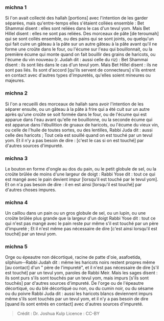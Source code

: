 
### michna 1
Si l'on avait collecté des hallah [portions] avec l'intention de les garder séparées, mais qu'entre-temps elles s'étaient collées ensemble : Bet Shammai disent : elles sont reliées dans le cas d'un tevul yom. Mais Bet Hillel disent : elles ne sont pas reliées. Des morceaux de pâte [de teroumah] qui se sont collés ensemble, ou des pains qui se sont joints, ou quelqu'un qui fait cuire un gâteau à la pâte sur un autre gâteau à la pâte avant qu'il ne forme une croûte dans le four, ou l'écume sur l'eau qui bouillonnait, ou la première écume qui monte quand on fait bouillir des grains de haricots, ou l'écume du vin nouveau (r. Judah dit : aussi celle du riz) : Bet Shammai disent : ils sont liés dans le cas d'un tevul yom. Mais Bet Hillel disent : ils ne sont pas liés. Ils sont d'accord [qu'ils servent de connecteurs] s'ils entrent en contact avec d'autres types d'impuretés, qu'elles soient mineures ou majeures.

### michna 2
Si l'on a recueilli des morceaux de hallah sans avoir l'intention de les séparer ensuite, ou un gâteau à la pâte à frire qui a été cuit sur un autre après qu'une croûte se soit formée dans le four, ou de l'écume qui est apparue dans l'eau avant qu'elle ne bouillonne, ou la seconde écume qui est apparue dans l'ébullition de gruaux de haricots, ou l'écume du vieux vin, ou celle de l'huile de toutes sortes, ou des lentilles, Rabbi Juda dit : aussi celle des haricots ; Tout cela est souillé quand on est touché par un tevul yom. Et il n'y a pas besoin de dire : [c'est le cas si on est touché] par d'autres sources d'impureté.

### michna 3
Le bouton en forme d'ongle au dos du pain, ou le petit globule de sel, ou la croûte brûlée de moins d'une largeur de doigt : Rabbi Yose dit : tout ce qui est mangé avec le pain devient impur [lorsqu'il est touché par le tevul yom]. Et on n'a pas besoin de dire : il en est ainsi [lorsqu'il est touché] par d'autres choses impures.

### michna 4
Un caillou dans un pain ou un gros globule de sel, ou un lupin, ou une croûte brûlée plus grande que la largeur d'un doigt Rabbi Yose dit : tout ce qui n'est pas mangé avec le pain reste pur même s'il est touché par un père d'impureté ; Et il n'est même pas nécessaire de dire [c'est ainsi lorsqu'il est touché] par un tevul yom.

### michna 5
Orge ou épeautre non décortiqué, racine de patte d'oie, asafoetida, silphium--Rabbi Judah dit : même les haricots noirs restent propres même [au contact] d'un " père de l'impureté", et il n'est pas nécessaire de dire [s'il est touché] par un tevul yom, paroles de Rabbi Meir. Mais les sages disent : ils sont purs s'ils sont touchés par un tevul yom, mais impurs [s'ils sont touchés] par d'autres sources d'impureté. De l'orge ou de l'épeautre décortiqué, ou du blé décortiqué ou non, ou du cumin noir, ou du sésame ou du poivre Rabbi Juda dit : aussi les haricots blancs deviennent impurs même s'ils sont touchés par un tevul yom, et il n'y a pas besoin de dire [quand ils sont entrés en contact] avec d'autres sources d'impureté.

>Crédit : Dr. Joshua Kulp
>Licence : CC-BY